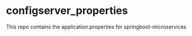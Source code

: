 # configserver_properties
This repo contains the application.properties for springboot-microservices
